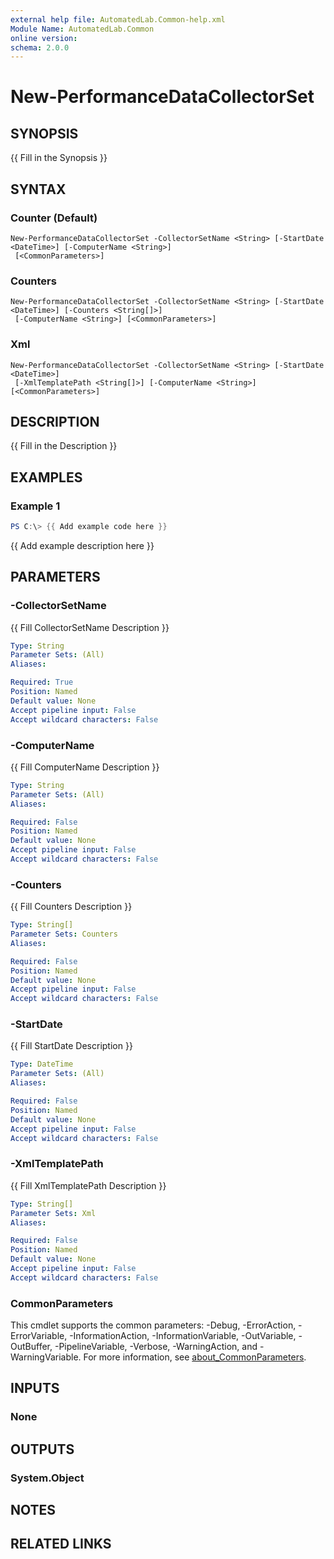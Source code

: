 ```yaml
---
external help file: AutomatedLab.Common-help.xml
Module Name: AutomatedLab.Common
online version:
schema: 2.0.0
---
```


# New-PerformanceDataCollectorSet

## SYNOPSIS
{{ Fill in the Synopsis }}

## SYNTAX

### Counter (Default)
```
New-PerformanceDataCollectorSet -CollectorSetName <String> [-StartDate <DateTime>] [-ComputerName <String>]
 [<CommonParameters>]
```

### Counters
```
New-PerformanceDataCollectorSet -CollectorSetName <String> [-StartDate <DateTime>] [-Counters <String[]>]
 [-ComputerName <String>] [<CommonParameters>]
```

### Xml
```
New-PerformanceDataCollectorSet -CollectorSetName <String> [-StartDate <DateTime>]
 [-XmlTemplatePath <String[]>] [-ComputerName <String>] [<CommonParameters>]
```

## DESCRIPTION
{{ Fill in the Description }}

## EXAMPLES

### Example 1
```powershell
PS C:\> {{ Add example code here }}
```

{{ Add example description here }}

## PARAMETERS

### -CollectorSetName
{{ Fill CollectorSetName Description }}

```yaml
Type: String
Parameter Sets: (All)
Aliases:

Required: True
Position: Named
Default value: None
Accept pipeline input: False
Accept wildcard characters: False
```

### -ComputerName
{{ Fill ComputerName Description }}

```yaml
Type: String
Parameter Sets: (All)
Aliases:

Required: False
Position: Named
Default value: None
Accept pipeline input: False
Accept wildcard characters: False
```

### -Counters
{{ Fill Counters Description }}

```yaml
Type: String[]
Parameter Sets: Counters
Aliases:

Required: False
Position: Named
Default value: None
Accept pipeline input: False
Accept wildcard characters: False
```

### -StartDate
{{ Fill StartDate Description }}

```yaml
Type: DateTime
Parameter Sets: (All)
Aliases:

Required: False
Position: Named
Default value: None
Accept pipeline input: False
Accept wildcard characters: False
```

### -XmlTemplatePath
{{ Fill XmlTemplatePath Description }}

```yaml
Type: String[]
Parameter Sets: Xml
Aliases:

Required: False
Position: Named
Default value: None
Accept pipeline input: False
Accept wildcard characters: False
```

### CommonParameters
This cmdlet supports the common parameters: -Debug, -ErrorAction, -ErrorVariable, -InformationAction, -InformationVariable, -OutVariable, -OutBuffer, -PipelineVariable, -Verbose, -WarningAction, and -WarningVariable. For more information, see [about_CommonParameters](http://go.microsoft.com/fwlink/?LinkID=113216).

## INPUTS

### None

## OUTPUTS

### System.Object
## NOTES

## RELATED LINKS
